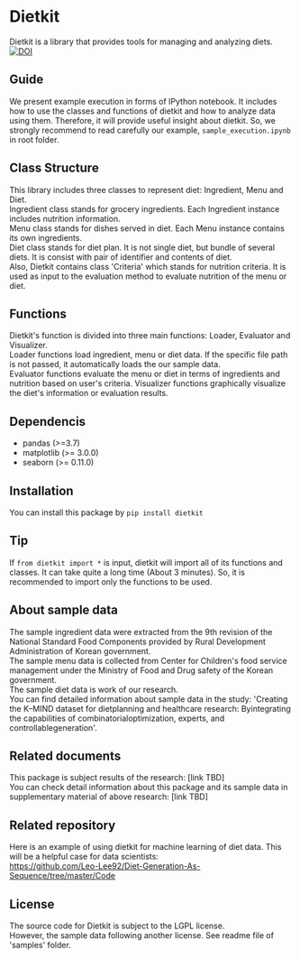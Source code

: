 # Dietkit
Dietkit is a library that provides tools for managing and analyzing diets.  
[![DOI](https://zenodo.org/badge/396463175.svg)](https://zenodo.org/badge/latestdoi/396463175)

## Guide
We present example execution in forms of IPython notebook. It includes how to use the classes and functions of dietkit and how to analyze data using them. Therefore, it will provide useful insight about dietkit. So, we strongly recommend to read carefully our example, `sample_execution.ipynb` in root folder.

## Class Structure
This library includes three classes to represent diet: Ingredient, Menu and Diet.  
Ingredient class stands for grocery ingredients. Each Ingredient instance includes nutrition information.  
Menu class stands for dishes served in diet. Each Menu instance contains its own ingredients.  
Diet class stands for diet plan. It is not single diet, but bundle of several diets. It is consist with pair of identifier and contents of diet.  
Also, Dietkit contains class 'Criteria' which stands for nutrition criteria. It is used as input to the evaluation method to evaluate nutrition of the menu or diet.

## Functions
Dietkit's function is divided into three main functions: Loader, Evaluator and Visualizer.  
Loader functions load ingredient, menu or diet data. If the specific file path is not passed, it automatically loads the our sample data.  
Evaluator functions evaluate the menu or diet in terms of ingredients and nutrition based on user's criteria.
Visualizer functions graphically visualize the diet's information or evaluation results.

## Dependencis
 * pandas (>=3.7)
 * matplotlib (>= 3.0.0)
 * seaborn (>= 0.11.0)

## Installation
You can install this package by `pip install dietkit`

## Tip
If `from dietkit import *` is input, dietkit will import all of its functions and classes. It can take quite a long time (About 3 minutes). So, it is recommended to import only the functions to be used.

## About sample data
The sample ingredient data were extracted from the 9th revision of the National Standard Food Components provided by Rural Development Administration of Korean government.  
The sample menu data is collected from Center for Children's food service management under the Ministry of Food and Drug safety of the Korean government.  
The sample diet data is work of our research.  
You can find detailed information about sample data in the study: 'Creating the K–MIND dataset for dietplanning and healthcare research: Byintegrating the capabilities of combinatorialoptimization, experts, and controllablegeneration'.

## Related documents
This package is subject results of the research: [link TBD]  
You can check detail information about this package and its sample data in supplementary material of above research: [link TBD]

## Related repository
Here is an example of using dietkit for machine learning of diet data. This will be a helpful case for data scientists:  
<https://github.com/Leo-Lee92/Diet-Generation-As-Sequence/tree/master/Code>

## License
The source code for Dietkit is subject to the LGPL license.  
However, the sample data following another license. See readme file of 'samples' folder.
